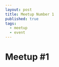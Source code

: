 ```yaml
---
layout: post
title: Meetup Number 1
published: true
tags:
  - meetup
  - event
---
```


# Meetup #1
